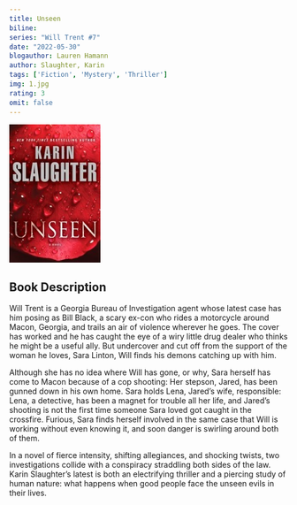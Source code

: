 ```yaml
---
title: Unseen
biline:
series: "Will Trent #7"
date: "2022-05-30"
blogauthor: Lauren Hamann
author: Slaughter, Karin
tags: ['Fiction', 'Mystery', 'Thriller']
img: 1.jpg
rating: 3
omit: false
---
```


![Book Cover](1.jpg)

## Book Description

Will Trent is a Georgia Bureau of Investigation agent whose latest case has him posing as Bill Black, a scary ex-con who rides a motorcycle around Macon, Georgia, and trails an air of violence wherever he goes. The cover has worked and he has caught the eye of a wiry little drug dealer who thinks he might be a useful ally. But undercover and cut off from the support of the woman he loves, Sara Linton, Will finds his demons catching up with him.

Although she has no idea where Will has gone, or why, Sara herself has come to Macon because of a cop shooting: Her stepson, Jared, has been gunned down in his own home. Sara holds Lena, Jared’s wife, responsible: Lena, a detective, has been a magnet for trouble all her life, and Jared’s shooting is not the first time someone Sara loved got caught in the crossfire. Furious, Sara finds herself involved in the same case that Will is working without even knowing it, and soon danger is swirling around both of them.

In a novel of fierce intensity, shifting allegiances, and shocking twists, two investigations collide with a conspiracy straddling both sides of the law. Karin Slaughter’s latest is both an electrifying thriller and a piercing study of human nature: what happens when good people face the unseen evils in their lives.